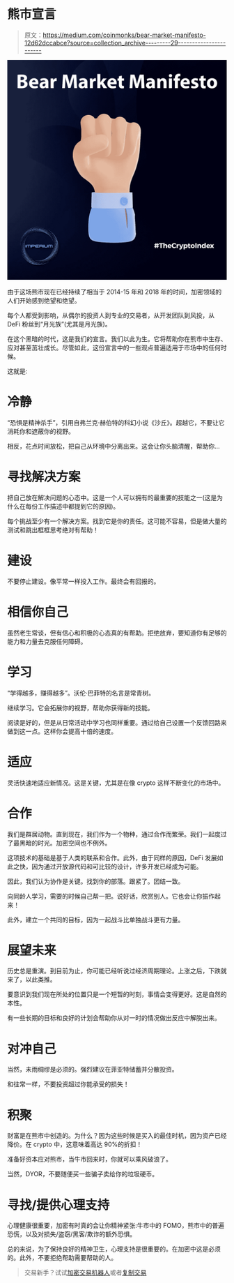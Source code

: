 # 熊市宣言

> 原文：<https://medium.com/coinmonks/bear-market-manifesto-12d62dccabce?source=collection_archive---------29----------------------->

![](img/c21864c73c3fc9db68cf2af281f2a60b.png)

由于这场熊市现在已经持续了相当于 2014-15 年和 2018 年的时间，加密领域的人们开始感到绝望和绝望。

每个人都受到影响，从偶尔的投资人到专业的交易者，从开发团队到风投，从 DeFi 粉丝到“月光族”(尤其是月光族)。

在这个黑暗的时代，这是我们的宣言。我们以此为生。它将帮助你在熊市中生存、应对甚至茁壮成长。尽管如此，这份宣言中的一些观点普遍适用于市场中的任何时候。

这就是:

# 冷静

“恐惧是精神杀手”，引用自弗兰克·赫伯特的科幻小说《沙丘》。超越它，不要让它消耗你和遮蔽你的视野。

相反，花点时间放松，把自己从环境中分离出来。这会让你头脑清醒，帮助你…

# 寻找解决方案

把自己放在解决问题的心态中。这是一个人可以拥有的最重要的技能之一(这是为什么在每份工作描述中都提到它的原因)。

每个挑战至少有一个解决方案。找到它是你的责任。这可能不容易，但是做大量的测试和跳出框框思考绝对有帮助！

# 建设

不要停止建设。像平常一样投入工作。最终会有回报的。

# 相信你自己

虽然老生常谈，但有信心和积极的心态真的有帮助。拒绝放弃，要知道你有足够的能力和力量去克服任何障碍。

# 学习

“学得越多，赚得越多”。沃伦·巴菲特的名言是常青树。

继续学习。它会拓展你的视野，帮助你获得新的技能。

阅读是好的，但是从日常活动中学习也同样重要。通过给自己设置一个反馈回路来做到这一点。这样你会提高十倍的速度。

# 适应

灵活快速地适应新情况。这是关键，尤其是在像 crypto 这样不断变化的市场中。

# 合作

我们是群居动物。直到现在，我们作为一个物种，通过合作而繁荣。我们一起度过了最黑暗的时光。加密空间也不例外。

这项技术的基础是基于人类的联系和合作。此外，由于同样的原因，DeFi 发展如此之快，因为通过开放源代码和可比较的设计，许多开发已经成为可能。

因此，我们认为协作是关键。找到你的部落。跟紧了。团结一致。

向同龄人学习，需要的时候自己帮一把。说好话，欣赏别人。它也会让你振作起来！

此外，建立一个共同的目标，因为一起战斗比单独战斗更有力量。

# 展望未来

历史总是重演。到目前为止，你可能已经听说过经济周期理论。上涨之后，下跌就来了，以此类推。

要意识到我们现在所处的位置只是一个短暂的时刻，事情会变得更好。这是自然的本性。

有一些长期的目标和良好的计划会帮助你从对一时的情况做出反应中解脱出来。

# 对冲自己

当然，未雨绸缪是必须的。强烈建议在菲亚特储蓄并分散投资。

和往常一样，不要投资超过你能承受的损失！

# 积聚

财富是在熊市中创造的。为什么？因为这些时候是买入的最佳时机，因为资产已经降价。在 crypto 中，这意味着高达 90%的折扣！

准备好资本应对熊市，当牛市回来时，你就可以乘风破浪了。

当然，DYOR，不要随便买一些骗子卖给你的垃圾硬币。

# 寻找/提供心理支持

心理健康很重要，加密有时真的会让你精神紧张:牛市中的 FOMO，熊市中的普遍恐慌，以及对损失/盗窃/黑客/欺诈的额外恐惧。

总的来说，为了保持良好的精神卫生，心理支持是很重要的。在加密中这是必须的。此外，不要拒绝帮助需要帮助的人。

> 交易新手？试试[加密交易机器人](/coinmonks/crypto-trading-bot-c2ffce8acb2a)或者[复制交易](/coinmonks/top-10-crypto-copy-trading-platforms-for-beginners-d0c37c7d698c)